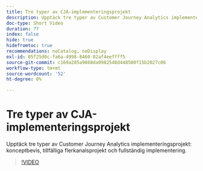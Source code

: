 ```yaml
---
title: Tre typer av CJA-implementeringsprojekt
description: Upptäck tre typer av Customer Journey Analytics implementeringsprojekt, konceptbevis, tillfälliga flerkanalsprojekt och fullständig implementering.
doc-type: Short Video
duration: 77
index: false
hide: true
hidefromtoc: true
recommendations: noCatalog, noDisplay
exl-id: 05f25d0c-fa6a-4998-8460-82af4eeffff5
source-git-commit: c169a205a9088da0982548d448500f15b2027c06
workflow-type: tm+mt
source-wordcount: '52'
ht-degree: 0%

---
```


# Tre typer av CJA-implementeringsprojekt

Upptäck tre typer av Customer Journey Analytics implementeringsprojekt: konceptbevis, tillfälliga flerkanalsprojekt och fullständig implementering.

<!-- 62_S113_3442460_77_three-types-of-cja-implementation-projects -->
>[!VIDEO](https://video.tv.adobe.com/v/3458341/?learn=on&enablevpops=true)
